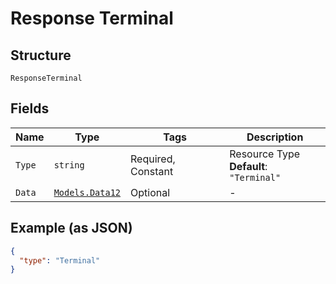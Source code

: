 
# Response Terminal

## Structure

`ResponseTerminal`

## Fields

| Name | Type | Tags | Description |
|  --- | --- | --- | --- |
| `Type` | `string` | Required, Constant | Resource Type<br>**Default**: `"Terminal"` |
| `Data` | [`Models.Data12`](../../doc/models/data-12.md) | Optional | - |

## Example (as JSON)

```json
{
  "type": "Terminal"
}
```

